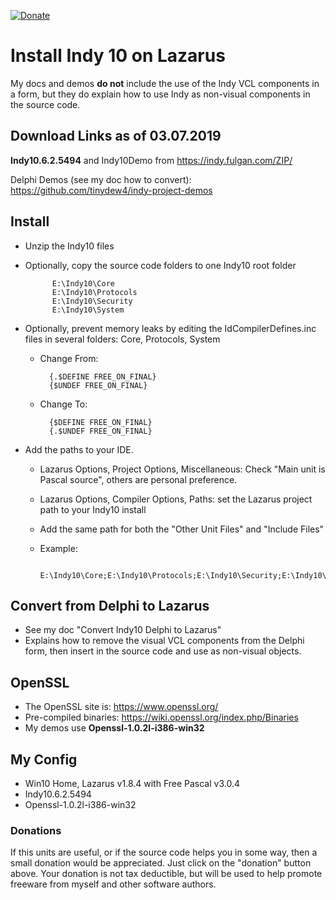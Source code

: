 [![Donate](https://img.shields.io/badge/Donate-PayPal-red.svg)](https://www.paypal.me/JimDreherHome)

# Install Indy 10 on Lazarus

My docs and demos **do not** include the use of the Indy VCL components in a form, but they do explain how to use Indy as non-visual components in the source code.

## Download Links as of 03.07.2019

**Indy10.6.2.5494** and Indy10Demo from https://indy.fulgan.com/ZIP/

Delphi Demos (see my doc how to convert): https://github.com/tinydew4/indy-project-demos

## Install
- Unzip the Indy10 files
- Optionally, copy the source code folders to one Indy10 root folder

			E:\Indy10\Core
			E:\Indy10\Protocols
			E:\Indy10\Security
			E:\Indy10\System
			
- Optionally, prevent memory leaks by editing the IdCompilerDefines.inc files in several folders: Core, Protocols, System
	- Change From:
	
			{.$DEFINE FREE_ON_FINAL}
			{$UNDEF FREE_ON_FINAL}
		
	- Change To:
	
			{$DEFINE FREE_ON_FINAL}
			{.$UNDEF FREE_ON_FINAL}
		
- Add the paths to your IDE.
	- Lazarus Options, Project Options, Miscellaneous: Check "Main unit is Pascal source", others are personal preference.
	- Lazarus Options, Compiler Options, Paths: set the Lazarus project path to your Indy10 install
	- Add the same path for both the "Other Unit Files" and "Include Files"
	- Example:
	
			E:\Indy10\Core;E:\Indy10\Protocols;E:\Indy10\Security;E:\Indy10\System

## Convert from Delphi to Lazarus
- See my doc "Convert Indy10 Delphi to Lazarus"
- Explains how to remove the visual VCL components from the Delphi form, then insert in the source code and use as non-visual objects.

## OpenSSL	

- The OpenSSL site is: https://www.openssl.org/
- Pre-compiled binaries: https://wiki.openssl.org/index.php/Binaries
- My demos use **Openssl-1.0.2l-i386-win32**
	
## My Config

- Win10 Home, Lazarus v1.8.4 with Free Pascal v3.0.4
- Indy10.6.2.5494
- Openssl-1.0.2l-i386-win32

### Donations

If this units are useful, or if the source code helps you in some way, then a small donation would be appreciated.  Just click on the "donation" button above.  Your donation is not tax deductible, but will be used to help promote freeware from myself and other software authors.
